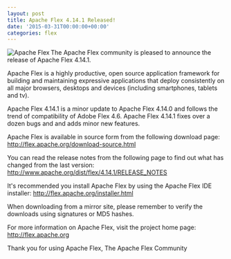 ```yaml
---
layout: post
title: Apache Flex 4.14.1 Released!
date: '2015-03-31T00:00:00+00:00'
categories: flex
---
```

<a href="http://flex.apache.org/"><img src="https://blogs.apache.org/flex/mediaresource/7752016a-8d90-472a-a43e-dd52f766affa?t=true" alt="Apache Flex" align="left"></img></a>The Apache Flex community is pleased to announce the release of Apache Flex 4.14.1.

Apache Flex is a highly productive, open source application framework for building and maintaining expressive applications that deploy consistently on all major browsers, desktops and devices (including smartphones, tablets and tv).

Apache Flex 4.14.1 is a minor update to Apache Flex 4.14.0 and follows the trend of compatibility of Adobe Flex 4.6.  Apache Flex 4.14.1 fixes over a dozen bugs and and adds minor new features.

Apache Flex is available in source form from the following download page:
<a href="http://flex.apache.org/download-source.html">http://flex.apache.org/download-source.html</a>

You can read the release notes from the following page to find out what has changed from the last version:
<a href="http://www.apache.org/dist/flex/4.14.1/RELEASE_NOTES"> http://www.apache.org/dist/flex/4.14.1/RELEASE_NOTES</a>

It's recommended you install Apache Flex by using the Apache Flex IDE installer:
<a href="http://flex.apache.org/installer.html">http://flex.apache.org/installer.html</a>

When downloading from a mirror site, please remember to verify the downloads using signatures or MD5 hashes.

For more information on Apache Flex, visit the project home page:
<a href="http://flex.apache.org">http://flex.apache.org</a>

Thank you for using Apache Flex,
The Apache Flex Community
